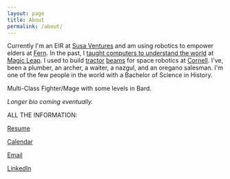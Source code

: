```yaml
---
layout: page
title: About
permalink: /about/
---
```

Currently I'm an EIR at [Susa Ventures][Susa] and am using robotics to empower elders at [Fern][fern]. In the past, I [taught computers to understand the world][deeplearning] at [Magic Leap][magicleap]. I used to build [tractor][tractor] [beams][beams] for space robotics at [Cornell][lab]. I've, been a plumber, an archer, a waiter, a nazgul, and an oregano salesman. I'm  one of the few people in the world with a Bachelor of Science in History.


Multi-Class Fighter/Mage with some levels in Bard. 
 

*Longer bio coming eventually.*
 
ALL THE INFORMATION:

[Resume][resume]

[Calendar][cal]

<a href="mailto:{{ site.author.email }}">Email</a>

[LinkedIn](http://linkedin.com/in/benjaminzreinhardt)

[fern]:http://www.carebyfern.com
[lab]:http://www.spacecraftresearch.com/
[cal]:/calendar/
[projects]:/projects
[resume]:/pages/bzr_resume.pdf
[tractor]: https://www.youtube.com/watch?v=Y-FXqIcmVHc
[beams]: https://www.youtube.com/watch?v=8lF_H1IqPiU
[lab]:http://www.spacecraftresearch.com/
[projects]:/projects
[resume]:/pages/bzr_resume.pdf
[tractor]: https://www.youtube.com/watch?v=Y-FXqIcmVHc
[beams]: https://www.youtube.com/watch?v=8lF_H1IqPiU
[magicleap]: http://www.magicleap.com
[deeplearning]:https://en.wikipedia.org/wiki/Deep_learning
[susa]:http://susaventures.com/
